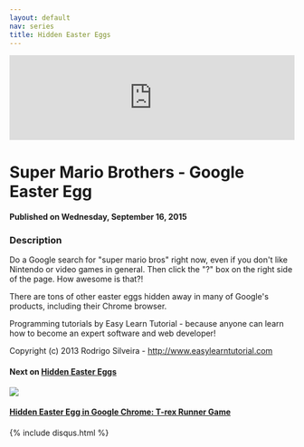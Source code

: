 ```yaml
---
layout: default
nav: series
title: Hidden Easter Eggs
---
```


<div class="container">
    <div class="row mt grid">
        <div class="mt"></div>
        <div class="row" style="margin-bottom: 20px;">
            <div class="col-sm-push-1 col-sm-10 col-md-push-2 col-md-8">
                <div class="video-container">
                    <iframe width="100%" src="https://www.youtube.com/embed/_s_j1I-Il28" frameborder="0" allowfullscreen></iframe>
                </div>
            </div>
            <div class="clearfix"></div>
            <div class="col-md-8">
                <h1>Super Mario Brothers - Google Easter Egg</h1>
                <h4>Published on Wednesday, September 16, 2015</h4>
                <h3>Description</h3>
                <p>Do a Google search for "super mario bros" right now, even if you don't like Nintendo or video games in general. Then click the "?" box on the right side of the page. How awesome is that?!

There are tons of other easter eggs hidden away in many of Google's products, including their Chrome browser. 

Programming tutorials by Easy Learn Tutorial - because anyone can learn how to become an expert software and web developer!

Copyright (c) 2013 Rodrigo Silveira - http://www.easylearntutorial.com</p>
            </div>
            <div class="col-md-4">
                <h4>Next on <a href="/series/hidden-easter-eggs">Hidden Easter Eggs</a></h4><div class="row" style="margin-bottom: 20px">
            <div class="col-md-6">
                <a href="/series/hidden-easter-eggs/hidden-easter-egg-in-google-chrome-t-rex-runner-game">
                    <img src="/img/blank.gif" data-echo="https://i.ytimg.com/vi/eBgYamvLqUE/hqdefault.jpg" class="img-responsive" />
                </a>
            </div>
            <div class="col-md-6">
                <h4>
                    <a href="/series/hidden-easter-eggs/hidden-easter-egg-in-google-chrome-t-rex-runner-game">Hidden Easter Egg in Google Chrome: T-rex Runner Game</a>
                </h4>
            </div>
        </div>
            </div>
            <div class="col-md-8">
                {% include disqus.html %}
            </div>
        </div>
    </div>
    <div class="row mt grid"></div>
</div>
